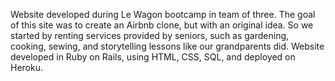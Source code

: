 Website developed during Le Wagon bootcamp in team of three. The goal of this site was to create an Airbnb clone, but with an original idea. So we started by renting services provided by seniors, such as gardening, cooking, sewing, and storytelling lessons like our grandparents did. 
Website developed in Ruby on Rails, using HTML, CSS, SQL, and deployed on Heroku. 
